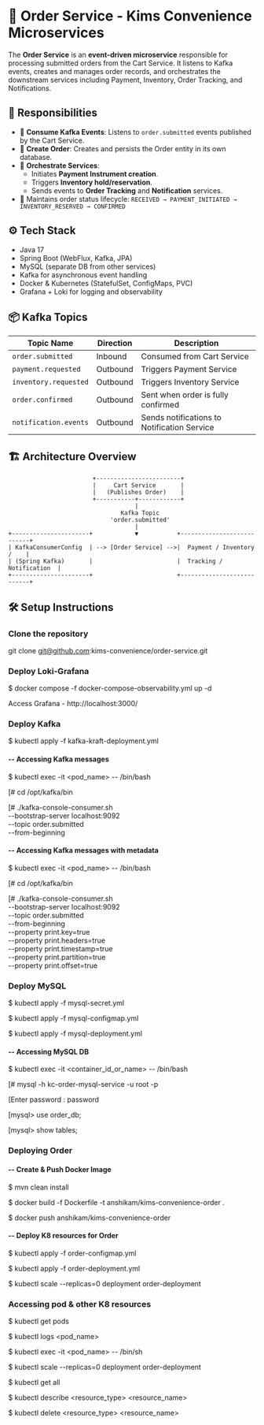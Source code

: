 # 🧾 Order Service - Kims Convenience Microservices

The **Order Service** is an **event-driven microservice** responsible for processing submitted orders from the Cart
Service. It listens to Kafka events, creates and manages order records, and orchestrates the downstream services
including Payment, Inventory, Order Tracking, and Notifications.

## 🔁 Responsibilities

- 📨 **Consume Kafka Events**: Listens to `order.submitted` events published by the Cart Service.
- 🧾 **Create Order**: Creates and persists the Order entity in its own database.
- 🤝 **Orchestrate Services**:
    - Initiates **Payment Instrument creation**.
    - Triggers **Inventory hold/reservation**.
    - Sends events to **Order Tracking** and **Notification** services.
- 🔄 Maintains order status lifecycle: `RECEIVED → PAYMENT_INITIATED → INVENTORY_RESERVED → CONFIRMED`

## ⚙️ Tech Stack

- Java 17
- Spring Boot (WebFlux, Kafka, JPA)
- MySQL (separate DB from other services)
- Kafka for asynchronous event handling
- Docker & Kubernetes (StatefulSet, ConfigMaps, PVC)
- Grafana + Loki for logging and observability

## 📦 Kafka Topics

| Topic Name            | Direction | Description                          |
|----------------------|-----------|--------------------------------------|
| `order.submitted`     | Inbound   | Consumed from Cart Service           |
| `payment.requested`   | Outbound  | Triggers Payment Service             |
| `inventory.requested` | Outbound  | Triggers Inventory Service           |
| `order.confirmed`     | Outbound  | Sent when order is fully confirmed   |
| `notification.events` | Outbound  | Sends notifications to Notification Service |

## 🏗️ Architecture Overview

```plaintext
                        +------------------------+
                        |     Cart Service       |
                        |   (Publishes Order)    |
                        +-----------+------------+
                                    |
                                Kafka Topic
                             'order.submitted'
                                    |
+----------------------+            ▼           +---------------------------+
| KafkaConsumerConfig  | --> [Order Service] -->|  Payment / Inventory /    |
| (Spring Kafka)       |                        |  Tracking / Notification  |
+----------------------+                        +---------------------------+

```

## 🛠️ Setup Instructions

### Clone the repository

git clone git@github.com:kims-convenience/order-service.git

### Deploy Loki-Grafana

$ docker compose -f docker-compose-observability.yml up -d

Access Grafana - http://localhost:3000/

### Deploy Kafka

$ kubectl apply -f kafka-kraft-deployment.yml

#### -- Accessing Kafka messages

$ kubectl exec -it <pod_name> -- /bin/bash

[# cd /opt/kafka/bin

[# ./kafka-console-consumer.sh \
--bootstrap-server localhost:9092 \
--topic order.submitted \
--from-beginning

#### -- Accessing Kafka messages with metadata

$ kubectl exec -it <pod_name> -- /bin/bash

[# cd /opt/kafka/bin

[# ./kafka-console-consumer.sh \
--bootstrap-server localhost:9092 \
--topic order.submitted \
--from-beginning \
--property print.key=true \
--property print.headers=true \
--property print.timestamp=true \
--property print.partition=true \
--property print.offset=true

### Deploy MySQL

$ kubectl apply -f mysql-secret.yml

$ kubectl apply -f mysql-configmap.yml

$ kubectl apply -f mysql-deployment.yml

#### -- Accessing MySQL DB

$ kubectl exec -it <container_id_or_name> -- /bin/bash

[# mysql -h kc-order-mysql-service -u root -p

[Enter password : password

[mysql> use order_db;

[mysql> show tables;

### Deploying Order

#### -- Create & Push Docker Image

$ mvn clean install

$ docker build -f Dockerfile -t anshikam/kims-convenience-order .

$ docker push anshikam/kims-convenience-order

#### -- Deploy K8 resources for Order

$ kubectl apply -f order-configmap.yml

$ kubectl apply -f order-deployment.yml

$ kubectl scale --replicas=0 deployment order-deployment

### Accessing pod & other K8 resources

$ kubectl get pods

$ kubectl logs <pod_name>

$ kubectl exec -it <pod_name> -- /bin/sh

$ kubectl scale --replicas=0 deployment order-deployment

$ kubectl get all

$ kubectl describe <resource_type> <resource_name>

$ kubectl delete <resource_type> <resource_name>
